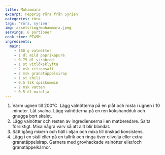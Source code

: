 ```yaml
---
title: Muhammara
excerpt: Pepprig röra från Syrien
categories: röra
tags: 'röra, syrien'
img: assets/img/muhammara.jpeg
servings: 6 portioner
cook_time: PT45M
ingredients:
  main:
    - 150 g valnötter
    - 1 dl mild paprikapuré
    - 0.75 dl ströbröd
    - 1 st vitlöksklyfta
    - 2 msk citronsaft
    - 2 msk granatäppelsirap
    - 1 st chili
    - 0.5 tsk spiskummin
    - 2 msk vatten
    - 0.5 dl matolja
---
```

1. Värm ugnen till 200°C. Lägg valnötterna på en plåt och rosta i ugnen i 10
   minuter. Låt svalna. Lägg valnötterna på en ren kökshandduk och gnugga bort
   skalet.
2. Lägg valnötter och resten av ingredienserna i en matberedare. Salta
   försiktigt. Mixa några varv så att allt blir blandat.
3. Sätt igång mixern och häll i oljan och mixa till önskad konsistens.
4. Lägg i en skål eller på en tallrik och ringa över olivolja eller extra
   granatäppelsirap. Garnera med grovhackade valnötter eller/och
   granatäppelkärnor.

